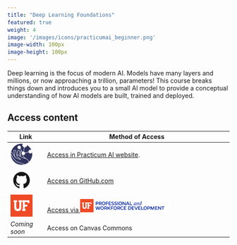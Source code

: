 ```yaml
---
title: "Deep Learning Foundations"
featured: true
weight: 4
image: '/images/icons/practicumai_beginner.png'
image-width: 100px
image-height: 100px
---
```


Deep learning is the focus of modern AI. Models have many layers and millions, or now approaching a trillion, parameters! This course breaks things down and introduces you to a small AI model to provide a conceptual understanding of how AI models are built, trained and deployed.

## Access content

Link | Method of Access
-----|-----------------
<a href="/deep_learning/README/"><img src='/images/logo/Practicum_globe.230px.png' width=50 alt='Practiucm AI Globe logo'></a> | <a href="/deep_learning/README/">Access in Practicum AI website</a>.
<a href='https://github.com/PracticumAI/deep_learning'><img src='/images/GitHub-Mark.png' alt='GitHub.com logo' width=50></a> | <a href='https://github.com/PracticumAI/deep_learning'>Access on GitHub.com</a>
<a href="https://reg.pwd.aa.ufl.edu/search/publicCourseSearchDetails.do?method=load&courseId=5723886&selectedProgramAreaId=1015758&selectedProgramStreamId=1016506&_ga=2.103746304.1240746877.1712159539-1362051868.1703172067&_gl=1*1xh4o0s*_ga*MTM2MjA1MTg2OC4xNzAzMTcyMDY3*_ga_P8DV6LYX8P*MTcxMjIzODM3Ny4yLjEuMTcxMjI0MTQ0MC42MC4wLjA.*_gcl_au*MTQ3OTU3NzMwMy4xNzEyMTU5NTM5"><img src="/images/logo/UF.png" width=50></a> | <a href="https://reg.pwd.aa.ufl.edu/search/publicCourseSearchDetails.do?method=load&courseId=5723886&selectedProgramAreaId=1015758&selectedProgramStreamId=1016506&_ga=2.103746304.1240746877.1712159539-1362051868.1703172067&_gl=1*1xh4o0s*_ga*MTM2MjA1MTg2OC4xNzAzMTcyMDY3*_ga_P8DV6LYX8P*MTcxMjIzODM3Ny4yLjEuMTcxMjI0MTQ0MC42MC4wLjA.*_gcl_au*MTQ3OTU3NzMwMy4xNzEyMTU5NTM5">Access via <img src="/images/logo/PWD-blue.png" alt="UF Professional and Workforce Development logo" width="50%"></a>
*Coming soon* | Access on Canvas Commons
